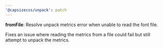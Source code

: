 ```yaml
---
'@capsizecss/unpack': patch
---
```


**fromFile**: Resolve unpack metrics error when unable to read the font file.

Fixes an issue where reading the metrics from a file could fail but still attempt to unpack the metrics.
